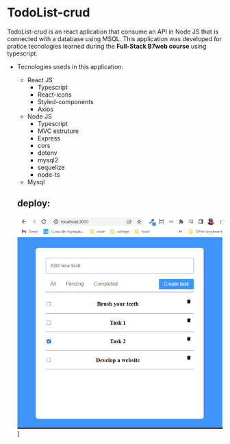 # TodoList-crud
 TodoList-crud is an react aplication that consume an API in Node JS that is connected with a database using MSQL. This application was developed for pratice tecnologies learned during the **Full-Stack B7web course** using typescript.
 - Tecnologies useds in this application:   
    * React JS
      * Typescript
      * React-icons
      * Styled-components
      * Axios 
    * Node JS
      * Typescript
      * MVC estruture 
      * Express
      * cors
      * dotenv
      * mysql2
      * sequelize
      * node-ts
    * Mysql

    ##  deploy:
    [![TodoListCrud img](https://github.com/Williansouzh/TodoList-crud-with-Node-Mysql-and-React-js/blob/main/TodoListCrud%20img.PNG)](https://youtu.be/_wqEm50aUMI)]

